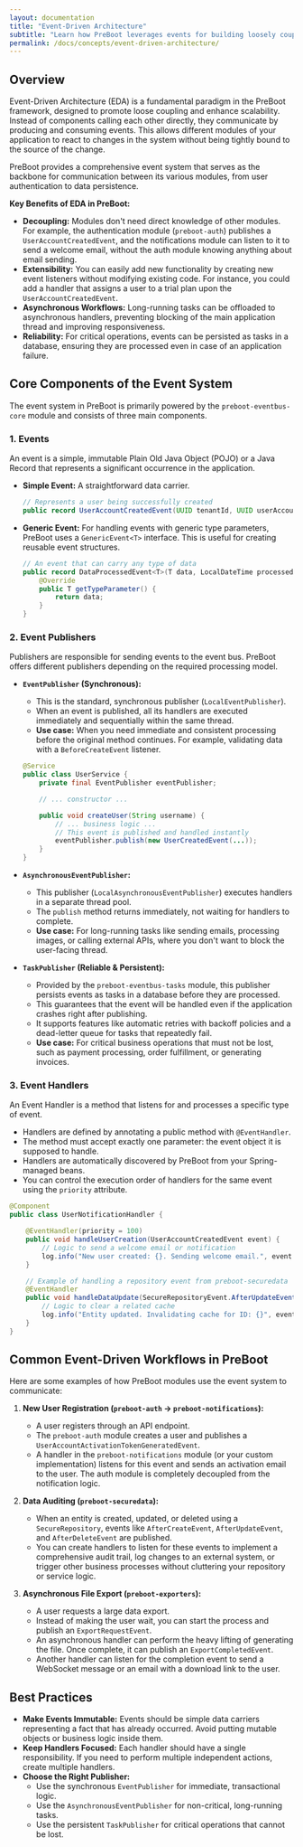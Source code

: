 ```yaml
---
layout: documentation
title: "Event-Driven Architecture"
subtitle: "Learn how PreBoot leverages events for building loosely coupled and scalable systems."
permalink: /docs/concepts/event-driven-architecture/
---
```

## Overview

Event-Driven Architecture (EDA) is a fundamental paradigm in the PreBoot framework, designed to promote loose coupling and enhance scalability. Instead of components calling each other directly, they communicate by producing and consuming events. This allows different modules of your application to react to changes in the system without being tightly bound to the source of the change.

PreBoot provides a comprehensive event system that serves as the backbone for communication between its various modules, from user authentication to data persistence.

**Key Benefits of EDA in PreBoot:**
* **Decoupling:** Modules don't need direct knowledge of other modules. For example, the authentication module (`preboot-auth`) publishes a `UserAccountCreatedEvent`, and the notifications module can listen to it to send a welcome email, without the auth module knowing anything about email sending.
* **Extensibility:** You can easily add new functionality by creating new event listeners without modifying existing code. For instance, you could add a handler that assigns a user to a trial plan upon the `UserAccountCreatedEvent`.
* **Asynchronous Workflows:** Long-running tasks can be offloaded to asynchronous handlers, preventing blocking of the main application thread and improving responsiveness.
* **Reliability:** For critical operations, events can be persisted as tasks in a database, ensuring they are processed even in case of an application failure.

## Core Components of the Event System

The event system in PreBoot is primarily powered by the `preboot-eventbus-core` module and consists of three main components.

### 1. Events

An event is a simple, immutable Plain Old Java Object (POJO) or a Java Record that represents a significant occurrence in the application.

* **Simple Event:** A straightforward data carrier.
    ```java
    // Represents a user being successfully created
    public record UserAccountCreatedEvent(UUID tenantId, UUID userAccountId, String email, String username) {}
    ```
* **Generic Event:** For handling events with generic type parameters, PreBoot uses a `GenericEvent<T>` interface. This is useful for creating reusable event structures.
    ```java
    // An event that can carry any type of data
    public record DataProcessedEvent<T>(T data, LocalDateTime processedAt) implements GenericEvent<T> {
        @Override
        public T getTypeParameter() {
            return data;
        }
    }
    ```

### 2. Event Publishers

Publishers are responsible for sending events to the event bus. PreBoot offers different publishers depending on the required processing model.

* **`EventPublisher` (Synchronous):**
    * This is the standard, synchronous publisher (`LocalEventPublisher`).
    * When an event is published, all its handlers are executed immediately and sequentially within the same thread.
    * **Use case:** When you need immediate and consistent processing before the original method continues. For example, validating data with a `BeforeCreateEvent` listener.

    ```java
    @Service
    public class UserService {
        private final EventPublisher eventPublisher;

        // ... constructor ...

        public void createUser(String username) {
            // ... business logic ...
            // This event is published and handled instantly
            eventPublisher.publish(new UserCreatedEvent(...));
        }
    }
    ```

* **`AsynchronousEventPublisher`:**
    * This publisher (`LocalAsynchronousEventPublisher`) executes handlers in a separate thread pool.
    * The `publish` method returns immediately, not waiting for handlers to complete.
    * **Use case:** For long-running tasks like sending emails, processing images, or calling external APIs, where you don't want to block the user-facing thread.

* **`TaskPublisher` (Reliable & Persistent):**
    * Provided by the `preboot-eventbus-tasks` module, this publisher persists events as tasks in a database before they are processed.
    * This guarantees that the event will be handled even if the application crashes right after publishing.
    * It supports features like automatic retries with backoff policies and a dead-letter queue for tasks that repeatedly fail.
    * **Use case:** For critical business operations that must not be lost, such as payment processing, order fulfillment, or generating invoices.

### 3. Event Handlers

An Event Handler is a method that listens for and processes a specific type of event.

* Handlers are defined by annotating a public method with `@EventHandler`.
* The method must accept exactly one parameter: the event object it is supposed to handle.
* Handlers are automatically discovered by PreBoot from your Spring-managed beans.
* You can control the execution order of handlers for the same event using the `priority` attribute.

```java
@Component
public class UserNotificationHandler {

    @EventHandler(priority = 100)
    public void handleUserCreation(UserAccountCreatedEvent event) {
        // Logic to send a welcome email or notification
        log.info("New user created: {}. Sending welcome email.", event.username());
    }

    // Example of handling a repository event from preboot-securedata
    @EventHandler
    public void handleDataUpdate(SecureRepositoryEvent.AfterUpdateEvent<MyEntity> event) {
        // Logic to clear a related cache
        log.info("Entity updated. Invalidating cache for ID: {}", event.getEntity().getId());
    }
}
```

## Common Event-Driven Workflows in PreBoot

Here are some examples of how PreBoot modules use the event system to communicate:

1.  **New User Registration (`preboot-auth` -> `preboot-notifications`):**
    * A user registers through an API endpoint.
    * The `preboot-auth` module creates a user and publishes a `UserAccountActivationTokenGeneratedEvent`.
    * A handler in the `preboot-notifications` module (or your custom implementation) listens for this event and sends an activation email to the user. The auth module is completely decoupled from the notification logic.

2.  **Data Auditing (`preboot-securedata`):**
    * When an entity is created, updated, or deleted using a `SecureRepository`, events like `AfterCreateEvent`, `AfterUpdateEvent`, and `AfterDeleteEvent` are published.
    * You can create handlers to listen for these events to implement a comprehensive audit trail, log changes to an external system, or trigger other business processes without cluttering your repository or service logic.

3.  **Asynchronous File Export (`preboot-exporters`):**
    * A user requests a large data export.
    * Instead of making the user wait, you can start the process and publish an `ExportRequestEvent`.
    * An asynchronous handler can perform the heavy lifting of generating the file. Once complete, it can publish an `ExportCompletedEvent`.
    * Another handler can listen for the completion event to send a WebSocket message or an email with a download link to the user.

## Best Practices

* **Make Events Immutable:** Events should be simple data carriers representing a fact that has already occurred. Avoid putting mutable objects or business logic inside them.
* **Keep Handlers Focused:** Each handler should have a single responsibility. If you need to perform multiple independent actions, create multiple handlers.
* **Choose the Right Publisher:**
    * Use the synchronous `EventPublisher` for immediate, transactional logic.
    * Use the `AsynchronousEventPublisher` for non-critical, long-running tasks.
    * Use the persistent `TaskPublisher` for critical operations that cannot be lost.
```